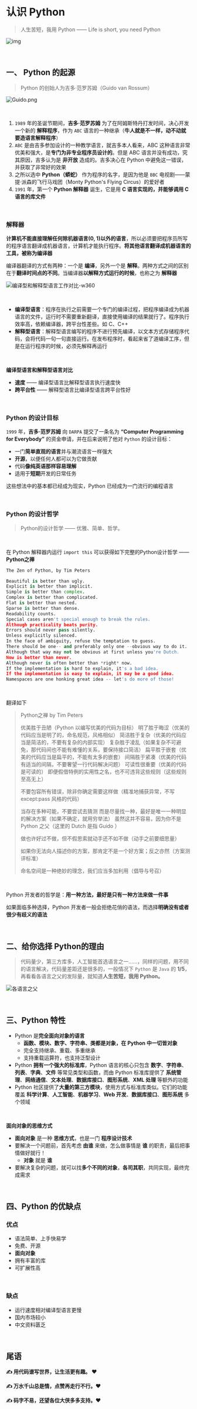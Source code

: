 # 认识 Python

> 人生苦短，我用 Python —— Life is short, you need Python

![img](https://imgconvert.csdnimg.cn/aHR0cHM6Ly9pLmxvbGkubmV0LzIwMjAvMDQvMTMvYzNFMVVIV3JHZVZkak9OLmpwZw?x-oss-process=image/format,png)

<br/>

## 一、 Python 的起源

> Python 的创始人为吉多·范罗苏姆（Guido van Rossum）

![Guido.png](https://p9-juejin.byteimg.com/tos-cn-i-k3u1fbpfcp/51da9dcaa3274bdea5a9b45fb2155465~tplv-k3u1fbpfcp-watermark.image)

<br/>

1. `1989` 年的圣诞节期间，**吉多·范罗苏姆** 为了在阿姆斯特丹打发时间，决心开发一个新的 **解释程序**，作为 `ABC` 语言的一种继承（**牛人就是不一样，动不动就要造语言解释程序**）
2. `ABC` 是由吉多参加设计的一种教学语言，就吉多本人看来，ABC 这种语言非常优美和强大，是**专门为非专业程序员设计的**。但是 ABC 语言并没有成功，究其原因，吉多认为是 **非开放** 造成的。吉多决心在 Python 中避免这一错误，并获取了非常好的效果
3. 之所以选中 **Python（蟒蛇）** 作为程序的名字，是因为他是 `BBC` 电视剧——蒙提·派森的飞行马戏团（Monty Python's Flying Circus）的爱好者
4. `1991` 年，第一个 **Python 解释器** 诞生，它是用 **C 语言实现的，并能够调用 C 语言的库文件**

<br/>

### 解释器

**计算机不能直接理解任何除机器语言(0, 1)以外的语言**，所以必须要把程序员所写的程序语言翻译成机器语言，计算机才能执行程序。**将其他语言翻译成机器语言的工具，被称为编译器**

编译器翻译的方式有两种：一个是 **编译**，另外一个是 **解释**。两种方式之间的区别在于**翻译时间点的不同**。当编译器**以解释方式运行的时候**，也称之为 **解释器**

![编译型和解释型语言工作对比-w360](https://imgconvert.csdnimg.cn/aHR0cHM6Ly9pLmxvbGkubmV0LzIwMjAvMDQvMTMvOWVITnBTbjh3a3ZWR2dtLnBuZw?x-oss-process=image/format,png)

<br/>

* **编译型语言**：程序在执行之前需要一个专门的编译过程，把程序编译成为机器语言的文件，运行时不需要重新翻译，直接使用编译的结果就行了。程序执行效率高，依赖编译器，跨平台性差些。如 C、C++
* **解释型语言**：解释型语言编写的程序不进行预先编译，以文本方式存储程序代码，会将代码一句一句直接运行。在发布程序时，看起来省了道编译工序，但是在运行程序的时候，必须先解释再运行

<br/>

**编译型语言和解释型语言对比**

* **速度** —— 编译型语言比解释型语言执行速度快
* **跨平台性** —— 解释型语言比编译型语言跨平台性好

<br/>

### Python 的设计目标

`1999` 年，**吉多·范罗苏姆** 向 `DARPA` 提交了一条名为 **“Computer Programming for Everybody”** 的资金申请，并在后来说明了他对 `Python` 的设计目标：

* 一门**简单直观的语言**并与潮流语言一样强大
* **开源**，以便任何人都可以为它做贡献
* 代码**像纯英语那样容易理解**
* 适用于**短期**开发的日常任务

这些想法中的基本都已经成为现实，Python 已经成为一门流行的编程语言

<br/>

### Python 的设计哲学

> Python的设计哲学 —— 优雅、简单、哲学。

<br/>

在 Python 解释器内运行 `import this` 可以获得如下完整的Python设计哲学 —— **Python之禅**

```python
The Zen of Python, by Tim Peters

Beautiful is better than ugly.
Explicit is better than implicit.
Simple is better than complex.
Complex is better than complicated.
Flat is better than nested.
Sparse is better than dense.
Readability counts.
Special cases aren't special enough to break the rules.
Although practicality beats purity.
Errors should never pass silently.
Unless explicitly silenced.
In the face of ambiguity, refuse the temptation to guess.
There should be one-- and preferably only one --obvious way to do it.
Although that way may not be obvious at first unless you're Dutch.
Now is better than never.
Although never is often better than *right* now.
If the implementation is hard to explain, it's a bad idea.
If the implementation is easy to explain, it may be a good idea.
Namespaces are one honking great idea -- let's do more of those!
```

<br/>

翻译如下

>Python之禅 by Tim Peters
>
>优美胜于丑陋（Python 以编写优美的代码为目标）
>明了胜于晦涩（优美的代码应当是明了的，命名规范，风格相似）
>简洁胜于复杂（优美的代码应当是简洁的，不要有复杂的内部实现）
>复杂胜于凌乱（如果复杂不可避免，那代码间也不能有难懂的关系，要保持接口简洁）
>扁平胜于嵌套（优美的代码应当是扁平的，不能有太多的嵌套）
>间隔胜于紧凑（优美的代码有适当的间隔，不要奢望一行代码解决问题）
>可读性很重要（优美的代码是可读的）
>即便假借特例的实用性之名，也不可违背这些规则（这些规则至高无上）
>
>不要包容所有错误，除非你确定需要这样做（精准地捕获异常，不写 except:pass 风格的代码）
>
>当存在多种可能，不要尝试去猜测
>而是尽量找一种，最好是唯一一种明显的解决方案（如果不确定，就用穷举法）
>虽然这并不容易，因为你不是 Python 之父（这里的 Dutch 是指 Guido ）
>
>做也许好过不做，但不假思索就动手还不如不做（动手之前要细思量）
>
>如果你无法向人描述你的方案，那肯定不是一个好方案；反之亦然（方案测评标准）
>
>命名空间是一种绝妙的理念，我们应当多加利用（倡导与号召）

<br/>

Python 开发者的哲学是：**用一种方法，最好是只有一种方法来做一件事**

如果面临多种选择，Python 开发者一般会拒绝花俏的语法，而选择**明确没有或者很少有歧义的语法**

<br/>

## 二、给你选择 Python的理由

> 代码量少，第三方库多，人工智能首选语言之一......，同样的问题，用不同的语言解决，代码量差距还是很多的，一般情况下 `Python` 是 `Java` 的 **1/5**，再看看各语言之父的发际量，就知道**人生苦短，我用 Python。**

![各语言之父](https://p3-juejin.byteimg.com/tos-cn-i-k3u1fbpfcp/5a84813212084cbc9bcaefc44d5e79d4~tplv-k3u1fbpfcp-watermark.image)

<br/>

## 三、Python 特性

* Python 是**完全面向对象的语言**
    * **函数、模块、数字、字符串、类都是对象，在 Python 中一切皆对象**
    * 完全支持继承、重载、多重继承
    * 支持重载运算符，也支持泛型设计
* Python **拥有一个强大的标准库**，Python 语言的核心只包含 **数字**、**字符串**、**列表**、**字典**、**文件** 等常见类型和函数，而由 Python 标准库提供了 **系统管理**、**网络通信**、**文本处理**、**数据库接口**、**图形系统**、**XML 处理** 等额外的功能
* Python 社区提供了**大量的第三方模块**，使用方式与标准库类似。它们的功能覆盖 **科学计算**、**人工智能**、**机器学习**、**Web 开发**、**数据库接口**、**图形系统** 多个领域

<br/>

**面向对象的思维方式**

* **面向对象** 是一种 **思维方式**，也是一门 **程序设计技术**
* 要解决一个问题前，首先考虑 **由谁** 来做，怎么做事情是 **谁** 的职责，最后把事情做好就行！
    * **对象** 就是 **谁**
* 要解决复杂的问题，就可以找**多个不同的对象**，**各司其职**，共同实现，最终完成需求

<br/>

## 四、Python 的优缺点

### 优点

* 语法简单、上手快易学
* 免费、开源
* **面向对象**
* 拥有丰富的库
* 可扩展性高

<br/>

### 缺点

* 运行速度相对编译型语言更慢
* 国内市场较小
* 中文资料匮乏

<br/>

## 尾语

**✍ 用代码谱写世界，让生活更有趣。    ❤️**

**✍ 万水千山总是情，点赞再走行不行。❤️**

**✍ 码字不易，还望各位大侠多多支持。❤️**
